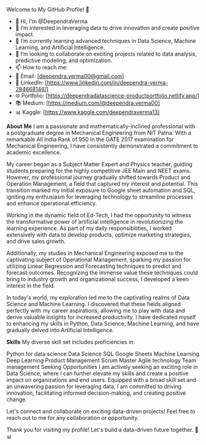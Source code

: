 Welcome to My GitHub Profile! 👋
- 👋 Hi, I'm @DeependraVerma
- 👀 I’m interested in leveraging data to drive innovation and create positive impact.
- 🌱 I’m currently learning advanced techniques in Data Science, Machine Learning, and Artificial Intelligence.
- 💞️ I’m looking to collaborate on exciting projects related to data analysis, predictive modeling, and optimization.
- 📫 How to reach me:
- 📧 Email: [deependra.verma00@gmail.com]
- 💼 LinkedIn: [https://www.linkedin.com/in/deependra-verma-284668146/]
- 🌐 Portfolio: [https://deependradatascience-productportfolio.netlify.app/]
- 📚 Medium: [https://medium.com/@deependra.verma00]
- 📊 Kaggle: [https://www.kaggle.com/deependraverma13]


**About Me**
I am a passionate and mathematically-inclined professional with a postgraduate degree in Mechanical Engineering from NIT Patna. With a remarkable All India Rank of 950 in the GATE 2017 examination for Mechanical Engineering, I have consistently demonstrated a commitment to academic excellence.

My career began as a Subject Matter Expert and Physics teacher, guiding students preparing for the highly competitive JEE Main and NEET exams. However, my professional journey gradually shifted towards Product and Operation Management, a field that captured my interest and potential. This transition marked my initial exposure to Google sheet automation and SQL, igniting my enthusiasm for leveraging technology to streamline processes and enhance operational efficiency.

Working in the dynamic field of Ed-Tech, I had the opportunity to witness the transformative power of artificial intelligence in revolutionizing the learning experience. As part of my daily responsibilities, I worked extensively with data to develop products, optimize marketing strategies, and drive sales growth.

Additionally, my studies in Mechanical Engineering exposed me to the captivating subject of Operational Management, sparking my passion for utilizing Linear Regression and Forecasting techniques to predict and forecast outcomes. Recognizing the immense value these techniques could bring to industry growth and organizational success, I developed a keen interest in the field.

In today's world, my exploration led me to the captivating realms of Data Science and Machine Learning. I discovered that these fields aligned perfectly with my career aspirations, allowing me to play with data and derive valuable insights for increased productivity. I have dedicated myself to enhancing my skills in Python, Data Science, Machine Learning, and have gradually delved into Artificial Intelligence.

**Skills**
My diverse skill set includes proficiencies in:

Python for data science
Data Science
SQL
Google Sheets
Machine Learning
Deep Learning
Product Management
Scrum Master
Agile technology
Team management
Seeking Opportunities
I am actively seeking an exciting role in Data Science, where I can further elevate my skills and create a positive impact on organizations and end users. Equipped with a broad skill set and an unwavering passion for leveraging data, I am committed to driving innovation, facilitating informed decision-making, and creating positive change.

Let's connect and collaborate on exciting data-driven projects! Feel free to reach out to me for any collaboration or opportunity.

Thank you for visiting my profile! Let's build a data-driven future together. 🚀📊

